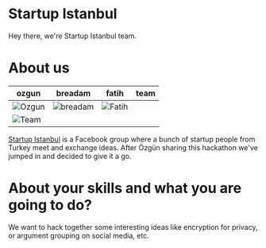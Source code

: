 Startup Istanbul
================

Hey there, we're Startup Istanbul team.


About us
===========================

| ozgun | breadam | fatih | team
|--- |--- |--- | --- 
| ![Ozgun](https://pbs.twimg.com/profile_images/1693608360/JOhMr4L3_400x400) |  ![breadam](https://pbs.twimg.com/profile_images/1288051551/breadamtweeter2_400x400.png) | ![Fatih](https://pbs.twimg.com/profile_images/1115680193/fmg2_400x400.jpg) |
![Team](http://imgur.com/VeDgoPF) |

<a href="https://www.facebook.com/groups/startupistanbul/" target="_blank">Startup Istanbul</a> is a Facebook group where a bunch of startup people from Turkey meet and exchange ideas. After Özgün sharing this hackathon we've jumped in and decided to give it a go. 

About your skills and what you are going to do?
=======
We want to hack together some interesting ideas like encryption for privacy, or argument grouping on social media, etc.
